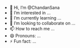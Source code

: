 - 👋 Hi, I’m @ChandanSana
- 👀 I’m interested in ...
- 🌱 I’m currently learning ...
- 💞️ I’m looking to collaborate on ...
- 📫 How to reach me ...
- 😄 Pronouns: ...
- ⚡ Fun fact: ...

<!---
ChandanSana/ChandanSana is a ✨ special ✨ repository because its `README.md` (this file) appears on your GitHub profile.
You can click the Preview link to take a look at your changes.
--->
